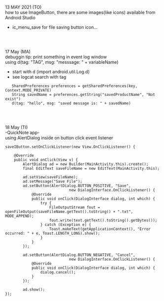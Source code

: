 
13 MAY 2021 (TO)  
how to use ImageButton, there are some images(like icons) available from Android Studio 
  - ic_menu_save for file saving button icon...
<br>  
<br>  

17 May (MA)  
debuggin tip: print something in event log window  
  using d(tag: "TAG", msg: "messsage: " + variableName)    
   - start with d (import android.util.Log.d)  
   - see logcat search with tag
```
   SharedPreferences preferences = getSharedPreferences(key, Context.MODE_PRIVATE)
   String savedName = preferences.getString("savedProductName", "Not exist")
   d(tag: "hello", msg: "saved message is: " + savedName)
```
<br>  
<br>

18 May (TI)  
-QuickNote app-   
using AlertDialog inside on button click event listener  

```  
saveIButton.setOnClickListener(new View.OnClickListener() {
    
    @Override
    public void onClick(View v) {
        AlertDialog ad = new Builder(MainActivity.this).create();
        final EditText saveFileName = new EditText(MainActivity.this);
        
        ad.setView(saveFileName);
        ad.setMessage("Save File");
        ad.setButton(AlertDialog.BUTTON_POSITIVE, "Save", 
                             new DialogInterface.OnClickListener() {
            @Override
            public void onClick(DialogInterface dialog, int which) {
                try {
                    FileOutputStream fout = openFileOutput(saveFileName.getText().toString() + ".txt", MODE_APPEND);
                    fout.write(text.getText().toString().getBytes());
                } catch (Exception e) {
                    Toast.makeText(getApplicationContext(), "Error occurred: " + e, Toast.LENGTH_LONG).show();
                }
            }
        });

        ad.setButton(AlertDialog.BUTTON_NEGATIVE, "Cancel", 
                             new DialogInterface.OnClickListener() {
            @Override
            public void onClick(DialogInterface dialog, int which) {
                dialog.cancel();
            }
        });

        ad.show();
});
```
       
     
